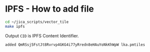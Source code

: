 # IPFS - How to add file

```bash
cd ~/jica_scripts/vector_tile
make ipfs
```

Output `CID` is IPFS Content Identifier.

```
added QmRSsj5FstJt8Rvrvp4GKG4i77yRredn8eHAuYoNkKhWpW lka.pmtiles
```
